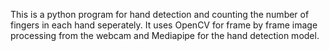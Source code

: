This is a python program for hand detection and counting the number of fingers in each hand seperately.
It uses OpenCV for frame by frame image processing from the webcam and Mediapipe for the hand detection model.
